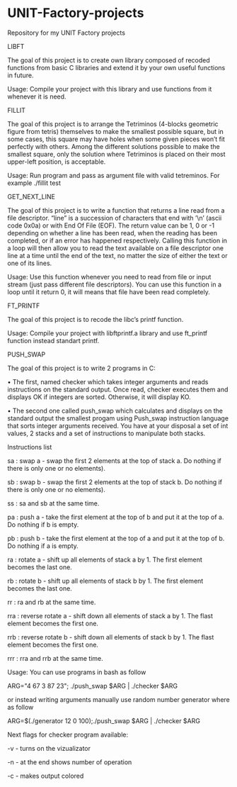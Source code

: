 # UNIT-Factory-projects
Repository for my UNIT Factory projects

LIBFT

The goal of this project is to create own library composed of recoded functions from 
basic C libraries and extend it by your own useful functions in future.

Usage: Compile your project with this library and use functions from it whenever it is need.

FILLIT

The goal of this project is to arrange the Tetriminos (4-blocks geometric figure from tetris) themselves to make the
smallest possible square, but in some cases, this square may have holes when some given
pieces won’t fit perfectly with others. Among the different solutions
possible to make the smallest square, only the solution where Tetriminos is placed on
their most upper-left position, is acceptable.

Usage: Run program and pass as argument file with valid tetreminos. For example ./fillit test

GET_NEXT_LINE

The goal of this project is to write a function that returns a line read from a file descriptor. “line” is a succession of characters that end with ’\n’ (ascii code 0x0a) or with End Of File (EOF). The return value can be 1, 0 or -1 depending on whether a line has been read, when the reading has been completed, or if an error has happened respectively. Calling this function in a loop will then allow you to read the text available on a file descriptor one line at a time until the end of the text, no matter the size of either the text or one of its lines.

Usage: Use this function whenever you need to read from file or input stream (just pass different file descriptors). You can use this function in a loop until it return 0, it will means that file have been read completely.

FT_PRINTF

The goal of this project is to recode the libc’s printf function.

Usage: Compile your project with libftprintf.a library and use ft_printf function instead standart printf.

PUSH_SWAP

The goal of this project is to write 2 programs in C:

• The first, named checker which takes integer arguments and reads instructions on the standard output. Once read, checker executes them and displays OK if integers are sorted. Otherwise, it will display KO.

• The second one called push_swap which calculates and displays on the standard output the smallest progam using Push_swap instruction language that sorts integer arguments received.
You have at your disposal a set of int values, 2 stacks and a set of instructions to manipulate both stacks.


Instructions list

sa : swap a - swap the first 2 elements at the top of stack a. Do nothing if there
is only one or no elements).

sb : swap b - swap the first 2 elements at the top of stack b. Do nothing if there
is only one or no elements).

ss : sa and sb at the same time.

pa : push a - take the first element at the top of b and put it at the top of a. Do
nothing if b is empty.

pb : push b - take the first element at the top of a and put it at the top of b. Do
nothing if a is empty.

ra : rotate a - shift up all elements of stack a by 1. The first element becomes
the last one.

rb : rotate b - shift up all elements of stack b by 1. The first element becomes
the last one.

rr : ra and rb at the same time.

rra : reverse rotate a - shift down all elements of stack a by 1. The flast element
becomes the first one.

rrb : reverse rotate b - shift down all elements of stack b by 1. The flast element
becomes the first one.

rrr : rra and rrb at the same time.


Usage: You can use programs in bash as follow 

ARG="4 67 3 87 23"; ./push_swap $ARG | ./checker $ARG

or instead writing arguments manually use random number generator where as follow

ARG=$(./generator 12 0 100);./push_swap $ARG | ./checker $ARG

Next flags for checker program available:

-v - turns on the vizualizator

-n - at the end shows number of operation

-c - makes output colored


